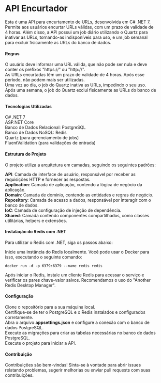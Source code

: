# API Encurtador
Esta é uma API para encurtamento de URLs, desenvolvida em C# .NET 7. Permite aos usuários encurtar URLs válidas, com um prazo de validade de 4 horas. Além disso, a API possui um job diário utilizando o Quartz para inativar as URLs, tornando-as indisponíveis para uso, e um job semanal para excluir fisicamente as URLs do banco de dados.

#### Regras
O usuário deve informar uma URL válida, que não pode ser nula e deve conter os prefixos "https://" ou "http://".  
As URLs encurtadas têm um prazo de validade de 4 horas. Após esse período, não podem mais ser utilizadas.  
Uma vez ao dia, o job do Quartz inativa as URLs, impedindo o seu uso.  
Após uma semana, o job do Quartz exclui fisicamente as URLs do banco de dados.  

#### Tecnologias Utilizadas
C# .NET 7  
ASP.NET Core  
Banco de Dados Relacional: PostgreSQL  
Banco de Dados NoSQL: Redis  
Quartz (para gerenciamento de jobs)  
FluentValidation (para validações de entrada)  

#### Estrutura do Projeto
O projeto utiliza a arquitetura em camadas, seguindo os seguintes padrões:

**API**: Camada de interface de usuário, responsável por receber as requisições HTTP e fornecer as respostas.  
**Application**: Camada de aplicação, contendo a lógica de negócio da aplicação.  
**Domain**: Camada de domínio, contendo as entidades e regras de negócio.  
**Repository**: Camada de acesso a dados, responsável por interagir com o banco de dados.  
**IoC**: Camada de configuração de injeção de dependência.  
**Shared**: Camada contendo componentes compartilhados, como classes utilitárias, helpers e extensões.  

#### Instalação do Redis com .NET
Para utilizar o Redis com .NET, siga os passos abaixo:

Inicie uma instância do Redis localmente. Você pode usar o Docker para isso, executando o seguinte comando:

```docker run -d -p 6379:6379 --name redis redis```

Após iniciar o Redis, instale um cliente Redis para acessar o serviço e verificar os pares chave-valor salvos. Recomendamos o uso do "Another Redis Desktop Manager".

#### Configuração
Clone o repositório para a sua máquina local.  
Certifique-se de ter o PostgreSQL e o Redis instalados e configurados corretamente.  
Abra o arquivo **appsettings.json** e configure a conexão com o banco de dados PostgreSQL.  
Execute as migrações para criar as tabelas necessárias no banco de dados PostgreSQL.  
Execute o projeto para iniciar a API.  

#### Contribuição
Contribuições são bem-vindas! Sinta-se à vontade para abrir issues relatando problemas, sugerir melhorias ou enviar pull requests com suas contribuições.
